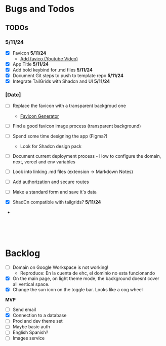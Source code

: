 # Bugs and Todos

<!-- ----------------TODOS---------------------- -->

## **TODOs**

### **5/11/24**

- [x] Favicon **5/11/24**
  - [Add favico (Youtube Video)](https://www.youtube.com/watch?v=vkn4ZikqZqw&ab_channel=DevelopedByKPK)
- [x] App Title **5/11/24**
- [x] Add bold keybind for .md files **5/11/24**
- [x] Document Git steps to push to template repo **5/11/24**
- [x] Integrate TailGrids with Shadcn and UI **5/11/24**

### **[Date]**

- [ ] Replace the favicon with a transparent backgroud one
  - [Favicon Generator](https://favicon.io/favicon-converter/)
- [ ] Find a good favicon image process (transparent background)
- [ ] Spend some time designing the app (Figma?)
  - Look for Shadcn design pack
- [ ] Document current deployment process - How to configure the domain, next, vercel and env variables
- [ ] Look into linking .md files (extension -> Markdown Notes)

- [ ] Add authorization and secure routes
- [ ] Make a standard form and save it's data
- [x] ShadCn compatible with tailgrids? **5/11/24**
-

<!-- @ -->
<!-- @ -->
<!-- @ -->
<!-- @ -->
<!-- @ -->
<!-- @ -->
<!-- @ -->
<!-- ----------------BACKLOG---------------------- -->

&nbsp;  
&nbsp;  
&nbsp;

# **Backlog**

- [ ] Domain on Google Workspace is not working!
  - Reproduce: En la cuenta de ehc, el dominio no esta funcionando
- [x] On the main page, on light theme mode, the background doesnt cover all vertical space.
- [x] Change the sun icon on the toggle bar. Looks like a cog wheel

**MVP**

- [ ] Send email
- [x] Connection to a database
- [ ] Prod and dev theme set
- [ ] Maybe basic auth
- [ ] English Spanish?
- [ ] Images service

